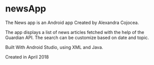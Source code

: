 # newsApp

The News app is an Android app Created by Alexandra Cojocea.

The app displays a list of news articles fetched with the help of the Guardian API. The search can be customize based on date and topic.

Built With Android Studio, using XML and Java.

Created in April 2018
